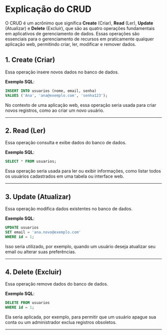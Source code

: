 # Explicação do CRUD

O CRUD é um acrônimo que significa **Create** (Criar), **Read** (Ler), **Update** (Atualizar) e **Delete** (Excluir), que são as quatro operações fundamentais em aplicativos de gerenciamento de dados. Essas operações são essenciais para o gerenciamento de recursos em praticamente qualquer aplicação web, permitindo criar, ler, modificar e remover dados.

## 1. Create (Criar)

Essa operação insere novos dados no banco de dados.

**Exemplo SQL**:

```sql
INSERT INTO usuarios (nome, email, senha)
VALUES ('Ana', 'ana@exemplo.com', 'senha123');
```

No contexto de uma aplicação web, essa operação seria usada para criar novos registros, como ao criar um novo usuário.

---

## 2. Read (Ler)

Essa operação consulta e exibe dados do banco de dados.

**Exemplo SQL**:

```sql
SELECT * FROM usuarios;
```

Essa operação seria usada para ler ou exibir informações, como listar todos os usuários cadastrados em uma tabela ou interface web.

---

## 3. Update (Atualizar)

Essa operação modifica dados existentes no banco de dados.

**Exemplo SQL**:

```sql
UPDATE usuarios
SET email = 'ana.novo@exemplo.com'
WHERE id = 1;
```

Isso seria utilizado, por exemplo, quando um usuário deseja atualizar seu email ou alterar suas preferências.

---

## 4. Delete (Excluir)

Essa operação remove dados do banco de dados.

**Exemplo SQL**:

```sql
DELETE FROM usuarios
WHERE id = 1;
```

Ela seria aplicada, por exemplo, para permitir que um usuário apague sua conta ou um administrador exclua registros obsoletos.

---
